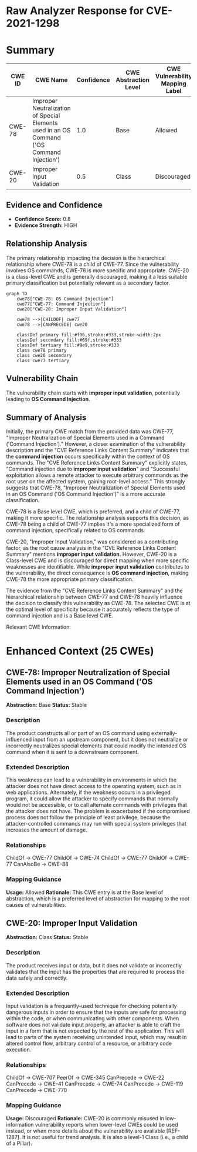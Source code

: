 # Raw Analyzer Response for CVE-2021-1298

# Summary
| CWE ID | CWE Name | Confidence | CWE Abstraction Level | CWE Vulnerability Mapping Label | CWE-Vulnerability Mapping Notes |
|---|---|---|---|---|---|
| CWE-78 | Improper Neutralization of Special Elements used in an OS Command ('OS Command Injection') | 1.0 | Base | Allowed | Primary CWE |
| CWE-20 | Improper Input Validation | 0.5 | Class | Discouraged | Secondary Candidate |

## Evidence and Confidence

*   **Confidence Score:** 0.8
*   **Evidence Strength:** HIGH

## Relationship Analysis
The primary relationship impacting the decision is the hierarchical relationship where CWE-78 is a child of CWE-77. Since the vulnerability involves OS commands, CWE-78 is more specific and appropriate. CWE-20 is a class-level CWE and is generally discouraged, making it a less suitable primary classification but potentially relevant as a secondary factor.

```mermaid
graph TD
    cwe78["CWE-78: OS Command Injection"]
    cwe77["CWE-77: Command Injection"]
    cwe20["CWE-20: Improper Input Validation"]

    cwe78 -->|CHILDOF| cwe77
    cwe78 -->|CANPRECEDE| cwe20

    classDef primary fill:#f96,stroke:#333,stroke-width:2px
    classDef secondary fill:#69f,stroke:#333
    classDef tertiary fill:#9e9,stroke:#333
    class cwe78 primary
    class cwe20 secondary
    class cwe77 tertiary
```

## Vulnerability Chain
The vulnerability chain starts with **improper input validation**, potentially leading to **OS Command Injection**.

## Summary of Analysis
Initially, the primary CWE match from the provided data was CWE-77, "Improper Neutralization of Special Elements used in a Command ('Command Injection')." However, a closer examination of the vulnerability description and the "CVE Reference Links Content Summary" indicates that the **command injection** occurs specifically within the context of OS commands. The "CVE Reference Links Content Summary" explicitly states, "Command injection due to **improper input validation**" and "Successful exploitation allows a remote attacker to execute arbitrary commands as the root user on the affected system, gaining root-level access." This strongly suggests that CWE-78, "Improper Neutralization of Special Elements used in an OS Command ('OS Command Injection')" is a more accurate classification.

CWE-78 is a Base level CWE, which is preferred, and a child of CWE-77, making it more specific. The relationship analysis supports this decision, as CWE-78 being a child of CWE-77 implies it's a more specialized form of command injection, specifically related to OS commands.

CWE-20, "Improper Input Validation," was considered as a contributing factor, as the root cause analysis in the "CVE Reference Links Content Summary" mentions **improper input validation**. However, CWE-20 is a Class-level CWE and is discouraged for direct mapping when more specific weaknesses are identifiable. While **improper input validation** contributes to the vulnerability, the direct consequence is **OS command injection**, making CWE-78 the more appropriate primary classification.

The evidence from the "CVE Reference Links Content Summary" and the hierarchical relationship between CWE-77 and CWE-78 heavily influence the decision to classify this vulnerability as CWE-78. The selected CWE is at the optimal level of specificity because it accurately reflects the type of command injection and is a Base level CWE.

Relevant CWE Information:

# Enhanced Context (25 CWEs)

## CWE-78: Improper Neutralization of Special Elements used in an OS Command ('OS Command Injection')
**Abstraction:** Base
**Status:** Stable

### Description
The product constructs all or part of an OS command using externally-influenced input from an upstream component, but it does not neutralize or incorrectly neutralizes special elements that could modify the intended OS command when it is sent to a downstream component.

### Extended Description
This weakness can lead to a vulnerability in environments in which the attacker does not have direct access to the operating system, such as in web applications. Alternately, if the weakness occurs in a privileged program, it could allow the attacker to specify commands that normally would not be accessible, or to call alternate commands with privileges that the attacker does not have. The problem is exacerbated if the compromised process does not follow the principle of least privilege, because the attacker-controlled commands may run with special system privileges that increases the amount of damage.

### Relationships
ChildOf -> CWE-77
ChildOf -> CWE-74
ChildOf -> CWE-77
ChildOf -> CWE-77
CanAlsoBe -> CWE-88

### Mapping Guidance
**Usage:** Allowed
**Rationale:** This CWE entry is at the Base level of abstraction, which is a preferred level of abstraction for mapping to the root causes of vulnerabilities.

## CWE-20: Improper Input Validation
**Abstraction:** Class
**Status:** Stable

### Description
The product receives input or data, but it does
        not validate or incorrectly validates that the input has the
        properties that are required to process the data safely and
        correctly.

### Extended Description
Input validation is a frequently-used technique for checking potentially dangerous inputs in order to ensure that the inputs are safe for processing within the code, or when communicating with other components. When software does not validate input properly, an attacker is able to craft the input in a form that is not expected by the rest of the application. This will lead to parts of the system receiving unintended input, which may result in altered control flow, arbitrary control of a resource, or arbitrary code execution.

### Relationships
ChildOf -> CWE-707
PeerOf -> CWE-345
CanPrecede -> CWE-22
CanPrecede -> CWE-41
CanPrecede -> CWE-74
CanPrecede -> CWE-119
CanPrecede -> CWE-770

### Mapping Guidance
**Usage:** Discouraged
**Rationale:** CWE-20 is commonly misused in low-information vulnerability reports when lower-level CWEs could be used instead, or when more details about the vulnerability are available [REF-1287]. It is not useful for trend analysis. It is also a level-1 Class (i.e., a child of a Pillar).